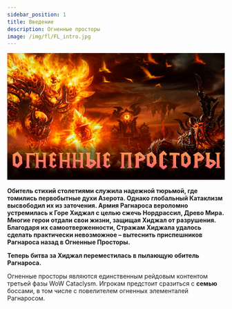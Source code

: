 ```yaml
---
sidebar_position: 1
title: Введение
description: Огненные просторы
image: /img/fl/FL_intro.jpg
---
```


<div className="text--center">

![FL](/img/fl/FL_intro.jpg)
</div>

<div className="lore_text">

**Обитель стихий столетиями служила надежной тюрьмой, где томились первобытные духи Азерота. Однако глобальный Катаклизм
высвободил их из заточения. Армия Рагнароса вероломно устремилась к Горе Хиджал с целью сжечь Нордрассил, Древо Мира.
Многие герои отдали свои жизни, защищая Хиджал от разрушения. Благодаря их самоотверженности, Стражам Хиджала удалось
сделать практически невозможное – вытеснить приспешников Рагнароса назад в Огненные Просторы.** 


**Теперь битва за Хиджал переместилась в пылающую обитель Рагнароса.**


</div>

Огненные просторы являются единственным рейдовым контентом третьей фазы WoW Cataclysm. Игрокам предстоит сразиться с 
**семью** боссами, в том числе с повелителем огненных элементалей Рагнаросом.